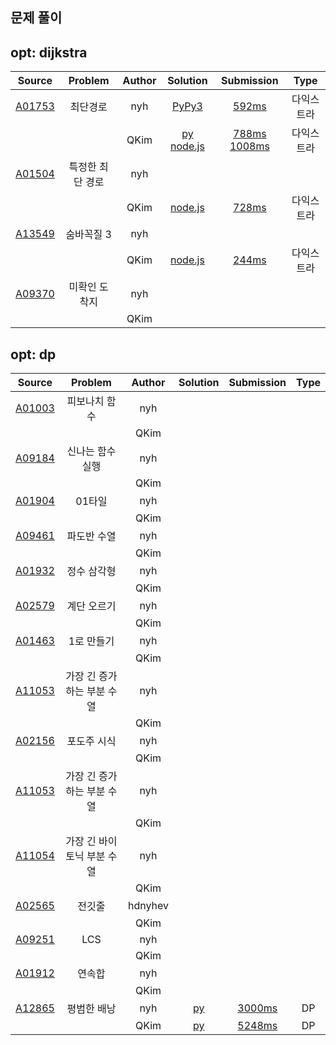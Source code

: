 ## 문제 풀이

## opt: dijkstra
| Source  | Problem | Author | Solution | Submission | Type |
| :-----: | :-----: | :----: | :------: | :--------: | :--: |
| [A01753](https://www.acmicpc.net/problem/1753) | 최단경로 | nyh | [PyPy3](NYH/Acmicpc/A01753.py)| [592ms](https://www.acmicpc.net/source/44241199) | 다익스트라 |
|  |  | QKim | [py](QKIM/Acmicpc/A01753.py) [node.js](QKIM/Acmicpc/A01753.js) | [788ms](https://www.acmicpc.net/source/38914635) [1008ms](https://www.acmicpc.net/source/44160705)| 다익스트라 |
| [A01504](https://www.acmicpc.net/problem/1504) | 특정한 최단 경로 | nyh | | | |
|  |  | QKim | [node.js](QKIM/Acmicpc/A01504.js) | [728ms](https://www.acmicpc.net/source/44176486) | 다익스트라 |
| [A13549](https://www.acmicpc.net/problem/13549)| 숨바꼭질 3 | nyh | | | |
|  |  | QKim | [node.js](QKIM/Acmicpc/A13549.js) | [244ms](https://www.acmicpc.net/source/44216706) | 다익스트라 |
| [A09370](https://www.acmicpc.net/problem/9370) | 미확인 도착지 | nyh | | | |
|  |  | QKim | | | |

## opt: dp
| Source  | Problem | Author | Solution | Submission | Type |
| :-----: | :-----: | :----: | :------: | :--------: | :--: |
| [A01003](https://www.acmicpc.net/problem/1003) | 피보나치 함수 | nyh | | | |
|  |  | QKim | | | |
| [A09184](https://www.acmicpc.net/problem/9184) | 신나는 함수 실행 | nyh | | | |
|  |  | QKim | | | |
| [A01904](https://www.acmicpc.net/problem/1904) | 01타일 | nyh | | | |
|  |  | QKim | | | |
| [A09461](https://www.acmicpc.net/problem/9461) | 파도반 수열 | nyh | | | |
|  |  | QKim | | | |
| [A01932](https://www.acmicpc.net/problem/1932) | 정수 삼각형 | nyh | | | |
|  |  | QKim | | | |
| [A02579](https://www.acmicpc.net/problem/2579) | 계단 오르기 | nyh | | | |
|  |  | QKim | | | |
| [A01463](https://www.acmicpc.net/problem/1463) | 1로 만들기 | nyh | | | |
|  |  | QKim | | | |
| [A11053](https://www.acmicpc.net/problem/11053)| 가장 긴 증가하는 부분 수열 | nyh | | | |
|  |  | QKim | | | |
| [A02156](https://www.acmicpc.net/problem/2156) | 포도주 시식 | nyh | | | |
|  |  | QKim | | | |
| [A11053](https://www.acmicpc.net/problem/11053)| 가장 긴 증가하는 부분 수열 | nyh | | | |
|  |  | QKim | | | |
| [A11054](https://www.acmicpc.net/problem/11054)| 가장 긴 바이토닉 부분 수열 | nyh | | | |
|  |  | QKim | | | |
| [A02565](https://www.acmicpc.net/problem/2565) | 전깃줄 | hdnyhev | | | |
|  |  | QKim | | | |
| [A09251](https://www.acmicpc.net/problem/9251) | LCS | nyh | | | |
|  |  | QKim | | | |
| [A01912](https://www.acmicpc.net/problem/1912) | 연속합 | nyh | | | |
|  |  | QKim | | | |
| [A12865](https://www.acmicpc.net/problem/12865)| 평범한 배낭 | nyh | [py](NYH/Acmicpc/A12865.py) | [3000ms](https://www.acmicpc.net/source/44008960) | DP |
|  |  | QKim | [py](QKIM/Acmicpc/A12865.py) | [5248ms](https://www.acmicpc.net/source/40227956)| DP |
